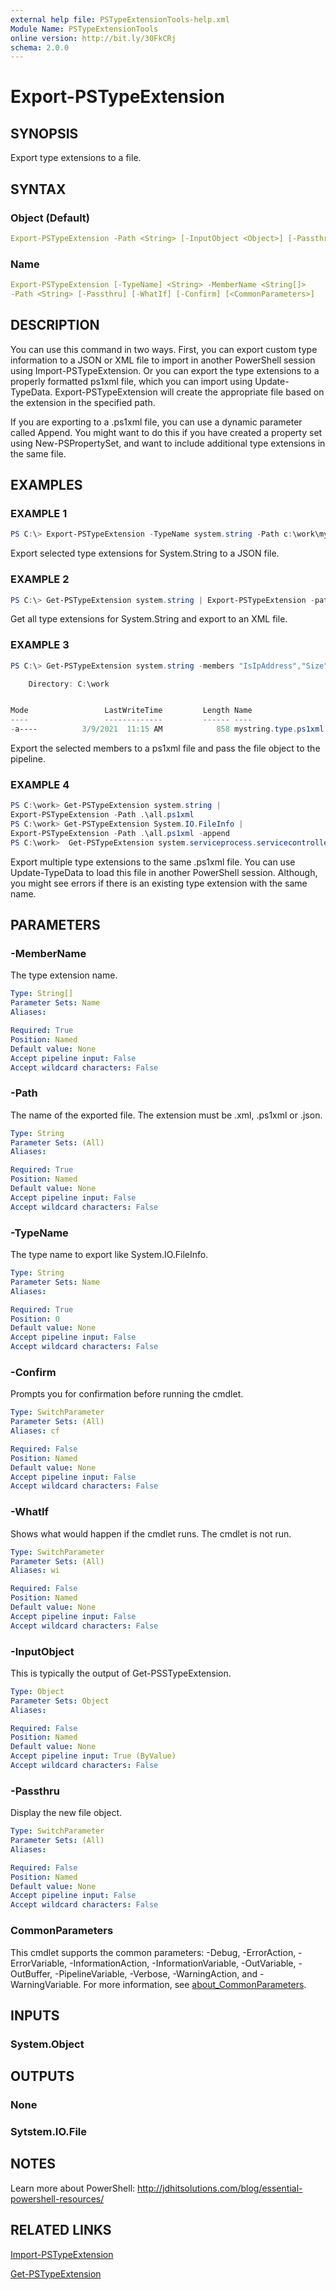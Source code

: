 ```yaml
---
external help file: PSTypeExtensionTools-help.xml
Module Name: PSTypeExtensionTools
online version: http://bit.ly/30FkCRj
schema: 2.0.0
---
```


# Export-PSTypeExtension

## SYNOPSIS

Export type extensions to a file.

## SYNTAX

### Object (Default)

```yaml
Export-PSTypeExtension -Path <String> [-InputObject <Object>] [-Passthru] [-WhatIf] [-Confirm] [<CommonParameters>]
```

### Name

```yaml
Export-PSTypeExtension [-TypeName] <String> -MemberName <String[]>
-Path <String> [-Passthru] [-WhatIf] [-Confirm] [<CommonParameters>]
```

## DESCRIPTION

You can use this command in two ways. First, you can export custom type information to a JSON or XML file to import in another PowerShell session using Import-PSTypeExtension. Or you can export the type extensions to a properly formatted ps1xml file, which you can import using Update-TypeData. Export-PSTypeExtension will create the appropriate file based on the extension in the specified path.

If you are exporting to a .ps1xml file, you can use a dynamic parameter called Append. You might want to do this if you have created a property set using New-PSPropertySet, and want to include additional type extensions in the same file.

## EXAMPLES

### EXAMPLE 1

```powershell
PS C:\> Export-PSTypeExtension -TypeName system.string -Path c:\work\mystringtypes.json -MemberName Size,IsIPAddress
```

Export selected type extensions for System.String to a JSON file.

### EXAMPLE 2

```powershell
PS C:\> Get-PSTypeExtension system.string | Export-PSTypeExtension -path c:\work\stringtypes.xml
```

Get all type extensions for System.String and export to an XML file.

### EXAMPLE 3

```powershell
PS C:\> Get-PSTypeExtension system.string -members "IsIpAddress","Size","Randomize" | Export-PSTypeExtension -path c:\work\mystring.type.ps1xml -passthru

    Directory: C:\work


Mode                 LastWriteTime         Length Name
----                 -------------         ------ ----
-a----          3/9/2021  11:15 AM            858 mystring.type.ps1xml
```

Export the selected members to a ps1xml file and pass the file object to the pipeline.

### EXAMPLE 4

```powershell
PS C:\work> Get-PSTypeExtension system.string |
Export-PSTypeExtension -Path .\all.ps1xml
PS C:\work> Get-PSTypeExtension System.IO.FileInfo |
Export-PSTypeExtension -Path .\all.ps1xml -append
PS C:\work>  Get-PSTypeExtension system.serviceprocess.servicecontroller -Members State | Export-PSTypeExtension -Path .\all.ps1xml -append
```

Export multiple type extensions to the same .ps1xml file. You can use Update-TypeData to load this file in another PowerShell session. Although, you might see errors if there is an existing type extension with the same name.

## PARAMETERS

### -MemberName

The type extension name.

```yaml
Type: String[]
Parameter Sets: Name
Aliases:

Required: True
Position: Named
Default value: None
Accept pipeline input: False
Accept wildcard characters: False
```

### -Path

The name of the exported file. The extension must be .xml, .ps1xml or .json.

```yaml
Type: String
Parameter Sets: (All)
Aliases:

Required: True
Position: Named
Default value: None
Accept pipeline input: False
Accept wildcard characters: False
```

### -TypeName

The type name to export like System.IO.FileInfo.

```yaml
Type: String
Parameter Sets: Name
Aliases:

Required: True
Position: 0
Default value: None
Accept pipeline input: False
Accept wildcard characters: False
```

### -Confirm

Prompts you for confirmation before running the cmdlet.

```yaml
Type: SwitchParameter
Parameter Sets: (All)
Aliases: cf

Required: False
Position: Named
Default value: None
Accept pipeline input: False
Accept wildcard characters: False
```

### -WhatIf

Shows what would happen if the cmdlet runs. The cmdlet is not run.

```yaml
Type: SwitchParameter
Parameter Sets: (All)
Aliases: wi

Required: False
Position: Named
Default value: None
Accept pipeline input: False
Accept wildcard characters: False
```

### -InputObject

This is typically the output of Get-PSSTypeExtension.

```yaml
Type: Object
Parameter Sets: Object
Aliases:

Required: False
Position: Named
Default value: None
Accept pipeline input: True (ByValue)
Accept wildcard characters: False
```

### -Passthru

Display the new file object.

```yaml
Type: SwitchParameter
Parameter Sets: (All)
Aliases:

Required: False
Position: Named
Default value: None
Accept pipeline input: False
Accept wildcard characters: False
```

### CommonParameters

This cmdlet supports the common parameters: -Debug, -ErrorAction, -ErrorVariable, -InformationAction, -InformationVariable, -OutVariable, -OutBuffer, -PipelineVariable, -Verbose, -WarningAction, and -WarningVariable. For more information, see [about_CommonParameters](http://go.microsoft.com/fwlink/?LinkID=113216).

## INPUTS

### System.Object

## OUTPUTS

### None

### Sytstem.IO.File

## NOTES

Learn more about PowerShell:
http://jdhitsolutions.com/blog/essential-powershell-resources/

## RELATED LINKS

[Import-PSTypeExtension](Import-PSTypeExtension.md)

[Get-PSTypeExtension](Get-PSTypeExtension.md)
